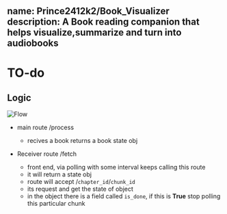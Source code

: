 name:	Prince2412k2/Book_Visualizer
description:	A Book reading companion that helps visualize,summarize and turn into audiobooks
--
# TO-do

## Logic

![Flow](static/Abstract-Logic.png)

- main route /process

  - recives a book returns a book state obj

- Receiver route /fetch
  - front end, via polling with some interval keeps calling this route
  - it will return a state obj
  - route will accept /`chapter_id`/`chunk_id`
  - its request and get the state of object
  - in the object there is a field called `is_done`,
    if this is **True** stop polling this particular chunk

